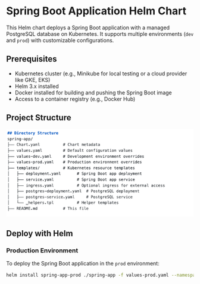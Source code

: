 # Spring Boot Application Helm Chart

This Helm chart deploys a Spring Boot application with a managed PostgreSQL database on Kubernetes. It supports multiple environments (`dev` and `prod`) with customizable configurations.

## Prerequisites

- Kubernetes cluster (e.g., Minikube for local testing or a cloud provider like GKE, EKS)
- Helm 3.x installed
- Docker installed for building and pushing the Spring Boot image
- Access to a container registry (e.g., Docker Hub)

## Project Structure

![Project Structure](./test.png "Spring Boot Helm Chart Structure")

## Deploy with Helm

### Production Environment

To deploy the Spring Boot application in the `prod` environment:

```bash
helm install spring-app-prod ./spring-app -f values-prod.yaml --namespace prod --create-namespace